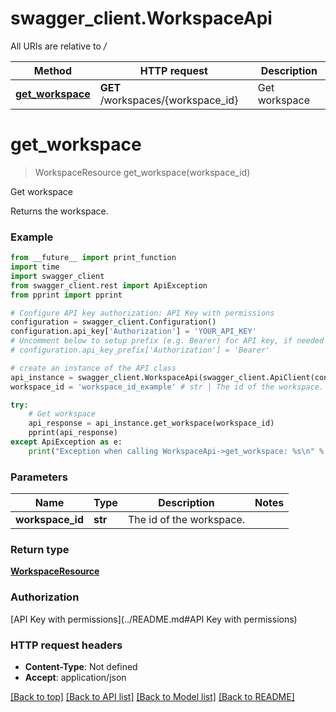 # swagger_client.WorkspaceApi

All URIs are relative to */*

Method | HTTP request | Description
------------- | ------------- | -------------
[**get_workspace**](WorkspaceApi.md#get_workspace) | **GET** /workspaces/{workspace_id} | Get workspace

# **get_workspace**
> WorkspaceResource get_workspace(workspace_id)

Get workspace

Returns the workspace.

### Example
```python
from __future__ import print_function
import time
import swagger_client
from swagger_client.rest import ApiException
from pprint import pprint

# Configure API key authorization: API Key with permissions
configuration = swagger_client.Configuration()
configuration.api_key['Authorization'] = 'YOUR_API_KEY'
# Uncomment below to setup prefix (e.g. Bearer) for API key, if needed
# configuration.api_key_prefix['Authorization'] = 'Bearer'

# create an instance of the API class
api_instance = swagger_client.WorkspaceApi(swagger_client.ApiClient(configuration))
workspace_id = 'workspace_id_example' # str | The id of the workspace.

try:
    # Get workspace
    api_response = api_instance.get_workspace(workspace_id)
    pprint(api_response)
except ApiException as e:
    print("Exception when calling WorkspaceApi->get_workspace: %s\n" % e)
```

### Parameters

Name | Type | Description  | Notes
------------- | ------------- | ------------- | -------------
 **workspace_id** | **str**| The id of the workspace. | 

### Return type

[**WorkspaceResource**](WorkspaceResource.md)

### Authorization

[API Key with permissions](../README.md#API Key with permissions)

### HTTP request headers

 - **Content-Type**: Not defined
 - **Accept**: application/json

[[Back to top]](#) [[Back to API list]](../README.md#documentation-for-api-endpoints) [[Back to Model list]](../README.md#documentation-for-models) [[Back to README]](../README.md)

